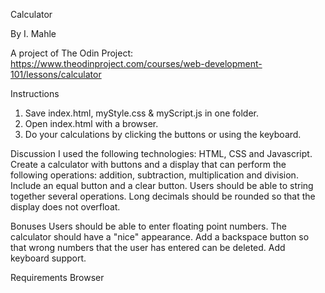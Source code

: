 Calculator

By I. Mahle

A project of The Odin Project: https://www.theodinproject.com/courses/web-development-101/lessons/calculator

Instructions

1. Save index.html, myStyle.css & myScript.js in one folder.
2. Open index.html with a browser.
3. Do your calculations by clicking the buttons or using the keyboard.

Discussion
I used the following technologies: HTML, CSS and Javascript.
Create a calculator with buttons and a display that can perform the following
operations: addition, subtraction, multiplication and division.
Include an equal button and a clear button.
Users should be able to string together several operations.
Long decimals should be rounded so that the display does not overfloat.

Bonuses
Users should be able to enter floating point numbers.
The calculator should have a "nice" appearance.
Add a backspace button so that wrong numbers that the user has entered can be
deleted.
Add keyboard support.

Requirements
Browser
